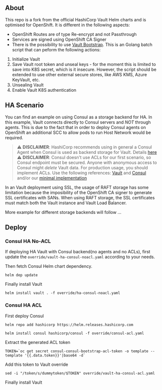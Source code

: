 ## About

This repo is a fork from the official HashiCorp Vault Helm charts and is optimised for OpenShift. It is different in the following aspects:

* OpenShift Routes are of type Re-encrypt and not Passthrough
* Services are signed using OpenShift CA Signer
* There is the possibility to use [Vault Bootstrap](github.com/radudd/vault-bootstrap). This is an Golang batch script that can peform the following actions:

1. Initialize Vault
2. Save Vault root token and unseal keys - for the moment this is limited to save into K8S secret, which is it insecure. However, the script should be extended to use other external secure stores, like AWS KMS, Azure KeyVault, etc.
3. Unsealing Vault 
4. Enable Vault K8S authentication

## HA Scenario

You can find an example on using Consul as a storage backend for HA. In this example, Vault connects directly to Consul servers and *NOT* through agents. This is due to the fact that in order to deploy Consul agents on OpenShift an additional SCC to allow pods to run Host Network would be required.

> :warning: **DISCLAIMER**: HashiCorp recommends using in general a Consul Agent when Consul is used as backend storage for Vault. Details [here](https://learn.hashicorp.com/tutorials/vault/ha-with-consul#consul-client-agent-configuration)
> :warning: **DISCLAIMER**: Consul doesn't use ACLs for our first scenario, so Consul endpoint must be secured. Anyone with anonymous access to Consul might *delete* Vault data. For production usage, you should implement ACLs. Use the following references: [Vault](https://www.vaultproject.io/docs/configuration/storage/consul#acls) and [Consul](https://www.consul.io/docs/k8s/helm#v-global-acls-bootstraptoken) and/or our [minimal implementation](#Consul-HA-ACL)

In an Vault deployment using SSL, the usage of RAFT storage has some limitation because the imposibility of the OpenShift CA signer to generate SSL certificates with SANs. When using RAFT storage, the SSL certificates must match both the Vault instance and Vault Load Balancer. 

More example for different storage backends will follow ...

## Deploy

### Consul HA No-ACL

If deploying HA Vault with Consul backend(no agents and no ACLs), first update the `override/vault-ha-consul-noacl.yaml` according to your needs.

Then fetch Consul Helm chart dependency.

```
helm dep update
```

Finally install Vault 

```
helm install vault . -f override/ha-consul-noacl.yaml
```

### Consul HA ACL

First deploy Consul 

```
helm repo add hashicorp https://helm.releases.hashicorp.com
```

```
helm install consul hashicorp/consul -f override/consul-acl.yaml
```

Extract the generated ACL token

```
TOKEN=`oc get secret consul-consul-bootstrap-acl-token -o template --template '{{.data.token}}'|base64 -d`
```

Add this token to Vault override

```
sed -i "/token/s/dummytoken/$TOKEN" override/vault-ha-consul-acl.yaml
```

Finally install Vault
```

```
